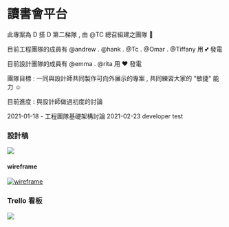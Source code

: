 # 讀書會平台

此專案為 D 搭 D 第二梯隊 , 由 @TC 總召組建之團隊 🚀

目前工程團隊的成員有 @andrew . @hank . @Tc . @Omar . @Tiffany 用 💕 發電

目前設計團隊的成員有 @emma . @rita 用 ❤ 發電

團隊目標 : 一同與設計師共同製作可向外展示的專案 , 共同練習大家的 "敏捷" 能力 ☺

目前進度 : 與設計師做過初度的討論 

2021-01-18 - 工程團隊基礎架構討論
2021-02-23 developer test

### 設計稿

[![](https://i.imgur.com/4fl1veZ.png)](https://www.figma.com/file/IbjW4woFRr8vxI6bU17Rp6/Side-project?node-id=183%3A270)

#### wireframe

[![wireframe](https://i.imgur.com/ZOxK38G.png)](https://www.figma.com/file/IbjW4woFRr8vxI6bU17Rp6/Side-project?node-id=267%3A0)

### Trello 看板 

[![](https://i.imgur.com/8zJxSXv.png)](https://trello.com/invite/b/vHolbBcB/ed0aed6ab4ffb039adeb4323ae12987b/developement)
